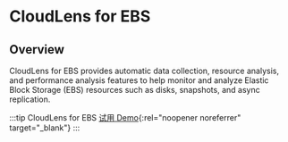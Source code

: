 # CloudLens for EBS

## Overview

CloudLens for EBS provides automatic data collection, resource analysis, and performance analysis features to help monitor and analyze Elastic Block Storage (EBS) resources such as disks, snapshots, and async replication.

:::tip CloudLens for EBS
[试用 Demo](/playground/demo.html?dest=/lognext/app/ebs_lens%3Fresource=/overview/project/aliyun-product-data-1819385687343877-cn-hangzhou/logstore/ebs_disk_metric/dashboardtemplate/ebs-overview){:rel="noopener noreferrer" target="\_blank"}
:::
